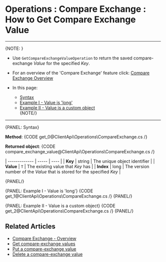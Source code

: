 ﻿# Operations : Compare Exchange : How to Get Compare Exchange Value

---

{NOTE: }

* Use `GetCompareExchangeValueOperation` to return the saved compare-exchange _Value_ for the specified _Key_.  

* For an overview of the 'Compare Exchange' feature click: [Compare Exchange Overview](../../../server/clustering/compare-exchange)

* In this page:  
  * [Syntax](../../../client-api/operations/compare-exchange/get-compare-exchange-value#syntax)  
  * [Example I - Value is 'long'](../../../client-api/operations/compare-exchange/get-compare-exchange-value#example-i---value-is-)  
  * [Example II - Value is a custom object](../../../client-api/operations/compare-exchange/get-compare-exchange-value#example-ii---value-is-a-custom-object)  
{NOTE/}

---

{PANEL: Syntax}

**Method**:
{CODE get_0@ClientApi\Operations\CompareExchange.cs /}

**Returned object**:
{CODE compare_exchange_value@ClientApi\Operations\CompareExchange.cs /}

| ------------- | ----- | ---- |
| **Key** | string | The unique object identifier |
| **Value** | `T` | The existing value that _Key_ has |
| **Index** | long |  The version number of the _Value_ that is stored for the specified _Key_ |

{PANEL/}

{PANEL: Example I - Value is 'long'} 
{CODE get_1@ClientApi\Operations\CompareExchange.cs /}
{PANEL/}

{PANEL: Example II - Value is a custom object} 
{CODE get_2@ClientApi\Operations\CompareExchange.cs /}
{PANEL/}

## Related Articles

- [Compare Exchange - Overview](../../../server/clustering/compare-exchange)
- [Get compare-exchange values](../../../client-api/operations/compare-exchange/get-compare-exchange-values)
- [Put a compare-exchange value](../../../client-api/operations/compare-exchange/put-compare-exchange-value)
- [Delete a compare-exchange value](../../../client-api/operations/compare-exchange/delete-compare-exchange-value)
